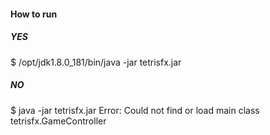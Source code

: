 #### How to run

##### YES
$ /opt/jdk1.8.0_181/bin/java -jar tetrisfx.jar 

##### NO
$ java -jar tetrisfx.jar 
Error: Could not find or load main class tetrisfx.GameController